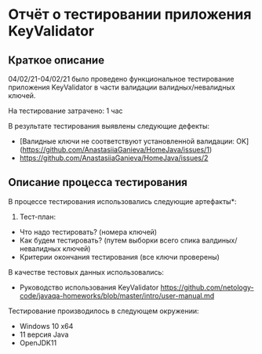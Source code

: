 # Отчёт о тестировании приложения KeyValidator

## Краткое описание
04/02/21-04/02/21  было проведено функциональное тестирование приложения KeyValidator в части валидации валидных/невалидных ключей.

На тестирование затрачено: 1 час

В результате тестирования выявлены следующие дефекты:

* [Валидные ключи не соответствуют установленной валидации: OK] (https://github.com/AnastasiiaGanieva/HomeJava/issues/1)
* https://github.com/AnastasiiaGanieva/HomeJava/issues/2

## Описание процесса тестирования
В процессе тестирования использовались следующие артефакты*:
1. Тест-план:
* Что надо тестировать? (номера ключей)
* Как будем тестировать? (путем выборки всего спика валдиных/невалидных ключей)
* Критерии окончания тестирования (все ключи проверены)

В качестве тестовых данных использовались:
* Руководство использования KeyValidator https://github.com/netology-code/javaqa-homeworks/blob/master/intro/user-manual.md


Тестирование производилось в следующем окружении:
* Windows 10 x64
* 11 версия Java
* OpenJDK11
